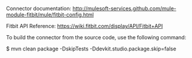 Connector documentation: http://mulesoft-services.github.com/mule-module-fitbit/mule/fitbit-config.html

Fitbit API Reference: https://wiki.fitbit.com/display/API/Fitbit+API

To build the connector from the source code, use the following command:

$ mvn clean package -DskipTests -Ddevkit.studio.package.skip=false